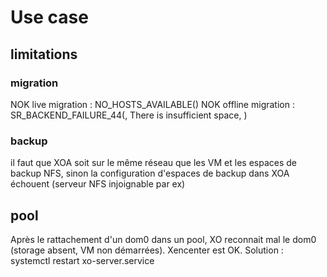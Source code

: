 # Use case
## limitations

### migration
NOK live migration : NO_HOSTS_AVAILABLE()
NOK offline migration : SR_BACKEND_FAILURE_44(, There is insufficient space, )

### backup
il faut que XOA soit sur le même réseau que les VM et les espaces de backup NFS, sinon la configuration d'espaces de backup dans XOA échouent (serveur NFS injoignable par ex)


## pool
Après le rattachement d'un dom0 dans un pool, XO reconnait mal le dom0 (storage absent, VM non démarrées). Xencenter est OK. Solution : systemctl restart xo-server.service

